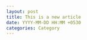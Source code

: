 ```yaml
---
layout: post
title: This is a new article
date: YYYY-MM-DD HH:MM +0530
categories: Category
---
```

